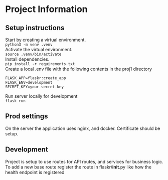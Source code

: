 # Project Information  
## Setup instructions  
  
Start by creating a virtual environment.  
```python3 -m venv .venv```  
Activate the virtual environment.  
```source .venv/bin/activate```  
Install dependencies.  
```pip install -r requirements.txt```  
Create a local .env file with the following contents in the proj1 directory  
```
FLASK_APP=flaskr:create_app
FLASK_ENV=development
SECRET_KEY=your-secret-key
```
Run server locally for development  
```flask run```  
  
## Prod settings  
On the server the application uses nginx, and docker. Certificate should be setup.
  
## Development  
Project is setup to use routes for API routes, and services for business logic. To add a new base route register the route in flaskr/__init__.py like how the health endpoint is registered